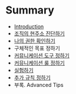 # Summary

* [Introduction](README.md)
* [조직의 현주소 진단하기](chapter1.md)
* [나의 권한 확인하기](second-chapter.md)
* 구체적인 목표 정하기
* [커뮤니케이션 도구 정하기](cee4-bba4-b2c8-cf00-c774-c158-b3c4-ad6c-c815-d558-ae30.md)
* [커뮤니케이션 룰 정하기](cee4-bba4-b2c8-cf00-c774-c158-b8f0-c815-d558-ae30.md)
* [실험하기](c2e4-d5d8-d558-ae30.md)
* [추가 규칙 정하기](cd94-ac00-addc-ce59-c815-d558-ae30.md)
* 부록. Advanced Tips


